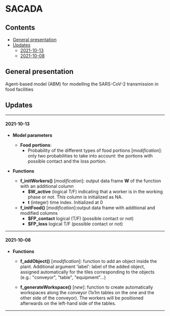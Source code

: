 SACADA
========

## Contents
- [General presentation](#general-presentation)
- [Updates](#updates)
  * [2021-10-13](#2021-10-13)
  * [2021-10-08](#2021-10-08)

## General presentation
Agent-based model (ABM) for modelling the SARS-CoV-2 transmission in food facilities

## Updates

********************************************************************************

#### 2021-10-13

* **Model parameters**
  * **Food portions**:
    * Probability of the different types of food portions [*modification*]: only two probabilities to take into account: the portions with possible contact and the loss portion.
    
* **Functions**
  * **f_initWorkers()** [*modification*]: output data frame **W** of the function with an additional column 
    * **$W_active** (logical T/F) indicating that a worker is in the working phase or not. This column is initialized as NA.
    * **t** (integer) time index. Initialized at 0
  * **f_initFood()** [*modification*]:output data frame with additional and modified columns 
    * **$FP_contact** logical (T/F) (possible contact or not)
    * **$FP_loss** logical T/F (possible contact or not)

********************************************************************************

#### 2021-10-08

* **Functions**
  * **f_addObject()** [*modification*]: function to add an object inside the plant. Additional argument 'label': label of the added object, assigned automatically for the tiles corresponding to the objects (e.g.: "conveyor", "table", "equipment"...)
  
  * **f_generateWorkspace()** [*new*]: function to create automatically workspaces along the conveyor (1x1m tables on the one and the other side of the conveyor). The workers will be positioned afterwards on the left-hand side of the tables.
  
********************************************************************************
